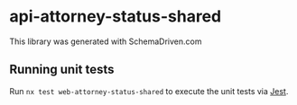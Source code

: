 
# api-attorney-status-shared

This library was generated with SchemaDriven.com

## Running unit tests

Run `nx test web-attorney-status-shared` to execute the unit tests via [Jest](https://jestjs.io).

